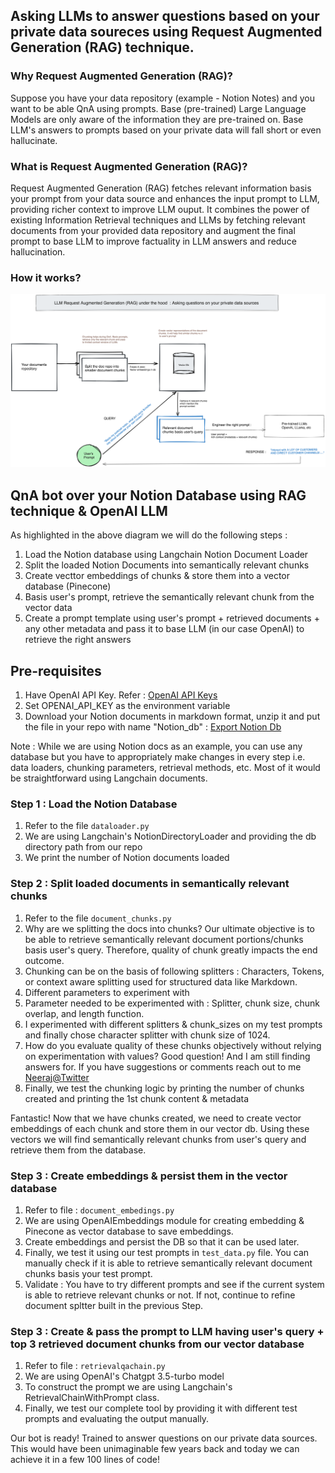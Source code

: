 ## Asking LLMs to answer questions based on your private data soureces using Request Augmented Generation (RAG) technique.

### Why Request Augmented Generation (RAG)? 
Suppose you have your data repository (example - Notion Notes) and you want to be able QnA using prompts. Base (pre-trained) Large Language Models are only aware of the information they are pre-trained on. Base LLM's answers to prompts based on your private data will fall short or even hallucinate.

### What is Request Augmented Generation (RAG)? 
Request Augmented Generation (RAG) fetches relevant information basis your prompt from your data source and enhances the input prompt to LLM, providing richer context to improve LLM ouput. It combines the power of existing Information Retrieval techniques and LLMs by fetching relevant documents from your provided data repository and augment the final prompt to base LLM to improve factuality in LLM answers and reduce hallucination.

### How it works?
![LLM RAG Technique](./resources/LLM-RAG.png)

## QnA bot over your Notion Database using RAG technique & OpenAI LLM
As highlighted in the above diagram we will do the following steps : 

1. Load the Notion database using Langchain Notion Document Loader
2. Split the loaded Notion Documents into semantically relevant chunks
3. Create vecttor embeddings of chunks & store them into a vector database (Pinecone)
4. Basis user's prompt, retrieve the semantically relevant chunk from the vector data
5. Create a prompt template using user's prompt + retrieved documents + any other metadata and pass it to base LLM (in our case OpenAI) to retrieve the right answers

## Pre-requisites 
1. Have OpenAI API Key. Refer : [OpenAI API Keys](https://platform.openai.com/account/api-keys)
2. Set OPENAI_API_KEY as the environment variable
3. Download your Notion documents in markdown format, unzip it and put the file in your repo with name "Notion_db" : [Export Notion Db](https://www.notion.so/help/export-your-content)

Note : While we are using Notion docs as an example, you can use any database but you have to appropriately make changes in every step i.e. data loaders, chunking parameters, retrieval methods, etc. Most of it would be straightforward using Langchain documents.

### Step 1 : Load the Notion Database
1. Refer to the file `dataloader.py`
2. We are using Langchain's NotionDirectoryLoader and providing the db directory path from our repo
3. We print the number of Notion documents loaded


### Step 2 : Split loaded documents in semantically relevant chunks
1. Refer to the file `document_chunks.py`
2. Why are we splitting the docs into chunks? Our ultimate objective is to be able to retrieve semantically relevant document portions/chunks basis user's query. Therefore, quality of chunk greatly impacts the end outcome.
4. Chunking can be on the basis of following splitters : Characters, Tokens, or context aware splitting used for structured data like Markdown.
5. Different parameters to experiment with 
6. Parameter needed to be experimented with : Splitter, chunk size, chunk overlap, and length function.
7. I experimented with different splitters & chunk_sizes on my test prompts and finally chose character splitter with chunk size of 1024.
8. How do you evaluate quality of these chunks objectively without relying on experimentation with values? Good question! And I am still finding answers for. If you have suggestions or comments reach out to me [Neeraj@Twitter](https://twitter.com/kn_neeraj)
9. Finally, we test the chunking logic by printing the number of chunks created and printing the 1st chunk content & metadata

Fantastic! Now that we have chunks created, we need to create vector embeddings of each chunk and store them in our vector db. Using these vectors we will find semantically relevant chunks from user's query and retrieve them from the database.    

### Step 3 : Create embeddings & persist them in the vector database
1. Refer to file : `document_embedings.py`
2. We are using OpenAIEmbeddings module for creating embedding & Pinecone as vector database to save embeddings.
3. Create embeddings and persist the DB so that it can be used later.
4. Finally, we test it using our test prompts in `test_data.py` file. You can manually check if it is able to retrieve semantically relevant document chunks basis your test prompt.
5. Validate : You have to try different prompts and see if the current system is able to retrieve relevant chunks or not. If not, continue to refine document spltter built in the previous Step.

### Step 3 : Create & pass the prompt to LLM having user's query + top 3 retrieved document chunks from our vector database
1. Refer to file : `retrievalqachain.py` 
1. We are using OpenAI's Chatgpt 3.5-turbo model
2. To construct the prompt we are using Langchain's RetrievalChainWithPrompt class.
3. Finally, we test our complete tool by providing it with different test prompts and evaluating the output manually.


Our bot is ready! Trained to answer questions on our private data sources. This would have been unimaginable few years back and today we can achieve it in a few 100 lines of code!  


